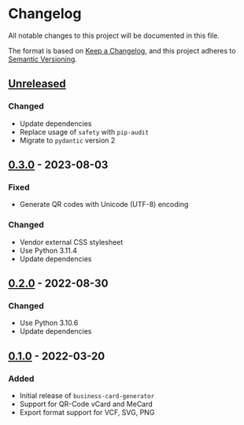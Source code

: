 # Changelog
All notable changes to this project will be documented in this file.

The format is based on [Keep a Changelog](https://keepachangelog.com/en/1.0.0/),
and this project adheres to [Semantic Versioning](https://semver.org/spec/v2.0.0.html).

## [Unreleased]
### Changed
- Update dependencies
- Replace usage of `safety` with `pip-audit`
- Migrate to `pydantic` version 2

## [0.3.0] - 2023-08-03
### Fixed
- Generate QR codes with Unicode (UTF-8) encoding

### Changed
- Vendor external CSS stylesheet
- Use Python 3.11.4
- Update dependencies

## [0.2.0] - 2022-08-30
### Changed
- Use Python 3.10.6
- Update dependencies

## [0.1.0] - 2022-03-20
### Added
- Initial release of `business-card-generator`
- Support for QR-Code vCard and MeCard
- Export format support for VCF, SVG, PNG

[Unreleased]: https://github.com/rclement/business-card-generator/compare/0.3.0...HEAD
[0.3.0]: https://github.com/rclement/business-card-generator/compare/0.2.0...0.3.0
[0.2.0]: https://github.com/rclement/business-card-generator/compare/0.1.0...0.2.0
[0.1.0]: https://github.com/rclement/business-card-generator/releases/tag/0.1.0
